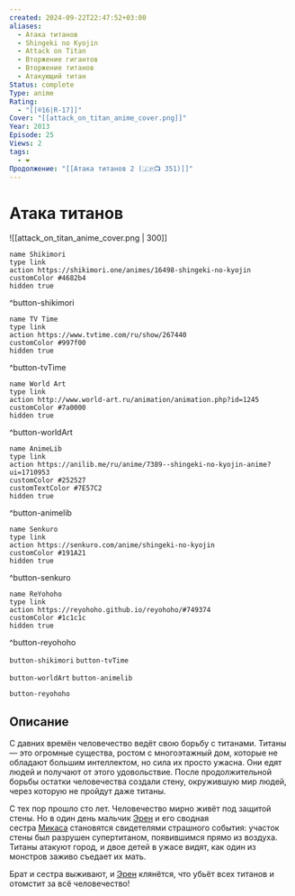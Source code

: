```yaml
---
created: 2024-09-22T22:47:52+03:00
aliases:
  - Атака титанов
  - Shingeki no Kyojin
  - Attack on Titan
  - Вторжение гигантов
  - Вторжение титанов
  - Атакующий титан
Status: complete
Type: anime
Rating:
  - "[[®️16|R-17]]"
Cover: "[[attack_on_titan_anime_cover.png]]"
Year: 2013
Episode: 25
Views: 2
tags:
  - ❤
Продолжение: "[[Атака титанов 2 (🇯🇵📺 351)]]"
---
```


# Атака титанов

![[attack_on_titan_anime_cover.png | 300]]

```button
name Shikimori
type link
action https://shikimori.one/animes/16498-shingeki-no-kyojin
customColor #4682b4
hidden true
```
^button-shikimori

```button
name TV Time
type link
action https://www.tvtime.com/ru/show/267440
customColor #997f00
hidden true
```
^button-tvTime

```button
name World Art
type link
action http://www.world-art.ru/animation/animation.php?id=1245
customColor #7a0000
hidden true
```
^button-worldArt

```button
name AnimeLib
type link
action https://anilib.me/ru/anime/7389--shingeki-no-kyojin-anime?ui=1710953
customColor #252527
customTextColor #7E57C2
hidden true
```
^button-animelib

```button
name Senkuro
type link
action https://senkuro.com/anime/shingeki-no-kyojin
customColor #191A21
hidden true
```
^button-senkuro

```button
name ReYohoho
type link
action https://reyohoho.github.io/reyohoho/#749374
customColor #1c1c1c
hidden true
```
^button-reyohoho



`button-shikimori` `button-tvTime`

`button-worldArt` `button-animelib`

`button-reyohoho`

## Описание

С давних времён человечество ведёт свою борьбу с титанами. Титаны — это огромные существа, ростом с многоэтажный дом, которые не обладают большим интеллектом, но сила их просто ужасна. Они едят людей и получают от этого удовольствие. После продолжительной борьбы остатки человечества создали стену, окружившую мир людей, через которую не пройдут даже титаны.

С тех пор прошло сто лет. Человечество мирно живёт под защитой стены. Но в один день мальчик [Эрен](https://shikimori.one/characters/40882-eren-yeager) и его сводная сестра [Микаса](https://shikimori.one/characters/40881-mikasa-ackerman) становятся свидетелями страшного события: участок стены был разрушен супертитаном, появившимся прямо из воздуха. Титаны атакуют город, и двое детей в ужасе видят, как один из монстров заживо съедает их мать.

Брат и сестра выживают, и [Эрен](https://shikimori.one/characters/40882-eren-yeager) клянётся, что убьёт всех титанов и отомстит за всё человечество!
